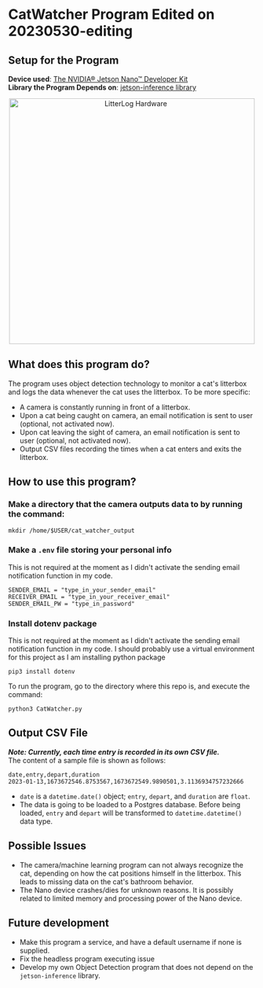 # CatWatcher Program Edited on 20230530-editing
## Setup for the Program  
**Device used**: [The NVIDIA® Jetson Nano™ Developer Kit](https://developer.nvidia.com/embedded/learn/get-started-jetson-nano-devkit#write)<br>
**Library the Program Depends on**: [jetson-inference library](https://github.com/dusty-nv/jetson-inference)

<div align="center">
    <img src="https://github.com/emma-jinger/Litterlog-CatWatcher/blob/main/LitterLog_hardware.jpg" alt="LitterLog Hardware" width="500" height="500">
</div>


## What does this program do?
The program uses object detection technology to monitor a cat's litterbox and logs the data whenever the cat uses the litterbox. To be more specific:
- A camera is constantly running in front of a litterbox.
- Upon a cat being caught on camera, an email notification is sent to user (optional, not activated now).
- Upon cat leaving the sight of camera, an email notification is sent to user (optional, not activated now).
- Output CSV files recording the times when a cat enters and exits the litterbox.

## How to use this program?
### Make a directory that the camera outputs data to by running the command: 
`mkdir /home/$USER/cat_watcher_output`

### Make a `.env` file storing your personal info 
This is not required at the moment as I didn't activate the sending email notification function in my code.  
```
SENDER_EMAIL = "type_in_your_sender_email"
RECEIVER_EMAIL = "type_in_your_receiver_email"
SENDER_EMAIL_PW = "type_in_password" 
```
### Install dotenv package 
This is not required at the moment as I didn't activate the sending email notification function in my code.
I should probably use a virtual environment for this project as I am installing python package 
```
pip3 install dotenv
```

To run the program, go to the directory where this repo is, and execute the command:
``` 
python3 CatWatcher.py
```
## Output CSV File
***Note: Currently, each time entry is recorded in its own CSV file.*** <br>
The content of a sample file is shown as follows:
```
date,entry,depart,duration
2023-01-13,1673672546.8753567,1673672549.9890501,3.1136934757232666
```
- `date` is a `datetime.date()` object; `entry`, `depart`, and `duration` are `float`.
- The data is going to be loaded to a Postgres database. Before being loaded, `entry` and `depart` will be transformed to `datetime.datetime()` data type.


## Possible Issues
- The camera/machine learning program can not always recognize the cat, depending on how the cat positions himself in the litterbox. This leads to missing data on the cat's bathroom behavior.
- The Nano device crashes/dies for unknown reasons. It is possibly related to limited memory and processing power of the Nano device.
## Future development
- Make this program a service, and have a default username if none is supplied.
- Fix the headless program executing issue
- Develop my own Object Detection program that does not depend on the `jetson-inference` library.
